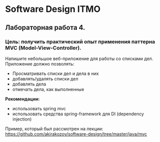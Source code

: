 # Software Design ITMO

## Лабораторная работа 4.

### Цель: получить практический опыт применения паттерна MVC (Model-View-Controller).

Напишите небольшое веб-приложение для работы со списками дел.   
Приложение должно позволять:
- Просматривать списки дел и дела в них 
- добавлять/удалять списки дел
- добавлять дела
- отмечать дела, как выполненные

**Рекомендации:**
- использовать spring mvc
- использовать средства spring-framework для DI (dependency injection) 

Пример, который был рассмотрен на лекции: https://github.com/akirakozov/software-design/tree/master/java/mvc
